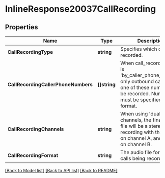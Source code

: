# InlineResponse20037CallRecording

## Properties
Name | Type | Description | Notes
------------ | ------------- | ------------- | -------------
**CallRecordingType** | **string** | Specifies which calls are recorded. | [optional] [default to null]
**CallRecordingCallerPhoneNumbers** | **[]string** | When call_recording_type is &#x27;by_caller_phone_number&#x27;, only outbound calls using one of these numbers will be recorded. Numbers must be specified in E164 format. | [optional] [default to null]
**CallRecordingChannels** | **string** | When using &#x27;dual&#x27; channels, the final audio file will be a stereo recording with the first leg on channel A, and the rest on channel B. | [optional] [default to CALL_RECORDING_CHANNELS.SINGLE]
**CallRecordingFormat** | **string** | The audio file format for calls being recorded. | [optional] [default to CALL_RECORDING_FORMAT.WAV]

[[Back to Model list]](../README.md#documentation-for-models) [[Back to API list]](../README.md#documentation-for-api-endpoints) [[Back to README]](../README.md)

